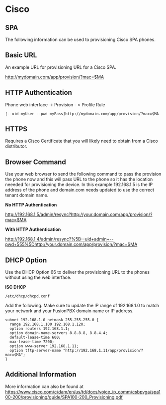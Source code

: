 # Cisco

## SPA

The following information can be used to provisioning Cisco SPA phones.

## Basic URL

An example URL for provisioning URL for a Cisco SPA.

<http://mydomain.com/app/provision/?mac=$MA>

## HTTP Authentication

Phone web interface -\> Provision - \> Profile Rule

    [--uid myUser --pwd myPass]http://mydomain.com/app/provision/?mac=$MA

## HTTPS

Requires a Cisco Certificate that you will likely need to obtain from a
Cisco distributor.

## Browser Command

Use your web browser to send the following command to pass the provision
the phone now and this will pass URL to the phone so it has the location
neeeded for provisioning the device. In this example 192.168.1.5 is the
IP address of the phone and domain.com needs updated to use the correct
tenant domain name.

**No HTTP Authentication**

<http://192.168.1.5/admin/resync?http://your.domain.com/app/provision/?mac=$MA>

**With HTTP Authentication**

<http://192.168.1.4/admin/resync?%5B--uid+admin+--pwd+555%5Dhttp://your.domain.com/app/provision/?mac=$MA>

## DHCP Option

Use the DHCP Option 66 to deliver the provisioning URL to the phones
without using the web interface.

**ISC DHCP**
```
/etc/dhcp/dhcpd.conf
```
Add the following. Make sure to update the IP range of 192.168.1.0 to match your network and your FusionPBX domain name or IP address.
```
subnet 192.168.1.0 netmask 255.255.255.0 {
  range 192.168.1.100 192.168.1.120;
  option routers 192.168.1.1;
  option domain-name-servers 8.8.8.8, 8.8.4.4;
  default-lease-time 600;
  max-lease-time 7200;
  option www-server 192.168.1.11;
  option tftp-server-name "http://192.168.1.11/app/provision/?mac=$MA";
}
```

## Additional Information

More information can also be found at
<https://www.cisco.com/c/dam/en/us/td/docs/voice_ip_comm/csbpvga/spa100-200/provisioning/guide/SPA100-200_Provisioning.pdf>
